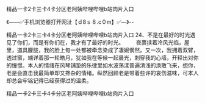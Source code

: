 精品一卡2卡三卡4卡分区老阿姨哔哩哔哩b站肉片入口

《——✅手机浏览器打开网沚【ｄ8ｓ８.c０m】✅—》--

精品一卡2卡三卡4卡分区老阿姨哔哩哔哩b站肉片入口	24、不是在最好的时光遇见了你们，而是有你们在，我才有了最好的时光。
　　夜裹挟着冷风光临，屋里，道具朦胧，我的脸上每一处都被牵念染成了凄婉惘然。又一次，我拥着双臂，透过窗，端详着那一轮皓月，犹如我在等候一起晨光，刺穿我的心墙，开释出对你的憧憬。本人的情绪在风琴铺垫的乐律里如水波荡漾普遍清浅的涣散飞来，想你，老是会直击我最简单却又搀杂的情绪。纵然回顾老是带着些许的哀伤滋味，可本人却总会牢铭记得已经获得过的温柔。





精品一卡2卡三卡4卡分区老阿姨哔哩哔哩b站肉片入口
